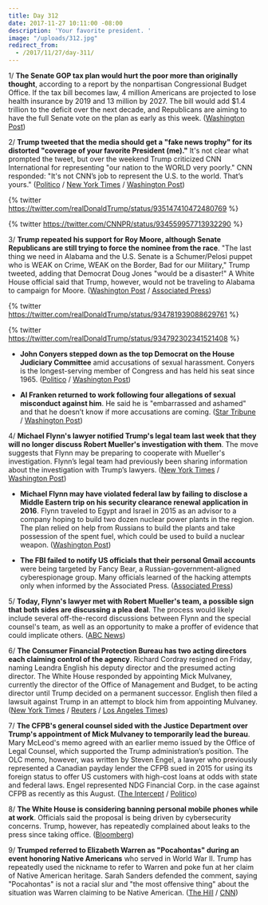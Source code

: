 ```yaml
---
title: Day 312
date: 2017-11-27 10:11:00 -08:00
description: 'Your favorite president. '
image: "/uploads/312.jpg"
redirect_from:
  - /2017/11/27/day-311/
---
```


1/ **The Senate GOP tax plan would hurt the poor more than originally thought**, according to a report by the nonpartisan Congressional Budget Office. If the tax bill becomes law, 4 million Americans are projected to lose health insurance by 2019 and 13 million by 2027. The bill would add $1.4 trillion to the deficit over the next decade, and Republicans are aiming to have the full Senate vote on the plan as early as this week. ([Washington Post](https://www.washingtonpost.com/news/wonk/wp/2017/11/26/senate-gop-tax-bill-hurts-the-poor-more-than-originally-thought-cbo-finds/))

2/ **Trump tweeted that the media should get a "fake news trophy" for its distorted "coverage of your favorite President (me)."** It's not clear what prompted the tweet, but over the weekend Trump criticized CNN International for representing "our nation to the WORLD very poorly." CNN responded: "It's not CNN’s job to represent the U.S. to the world. That’s yours." ([Politico](https://www.politico.com/story/2017/11/27/trump-fake-news-trophy-260551) / [New York Times](https://www.nytimes.com/2017/11/27/us/politics/trump-cnn-first-amendment.html) / [Washington Post](https://www.washingtonpost.com/news/post-politics/wp/2017/11/27/trump-attacks-media-in-his-first-post-thanksgiving-tweet/))

{% twitter https://twitter.com/realDonaldTrump/status/935147410472480769 %}

{% twitter https://twitter.com/CNNPR/status/934559957713932290 %}

3/ **Trump repeated his support for Roy Moore, although Senate Republicans are still trying to force the nominee from the race**. "The last thing we need in Alabama and the U.S. Senate is a Schumer/Pelosi puppet who is WEAK on Crime, WEAK on the Border, Bad for our Military," Trump tweeted, adding that Democrat Doug Jones "would be a disaster!" A White House official said that Trump, however, would not be traveling to Alabama to campaign for Moore. ([Washington Post](https://www.washingtonpost.com/news/powerpost/wp/2017/11/26/trump-continues-to-boost-roy-moores-senate-bid-as-other-republicans-keep-distance/) / [Associated Press](https://apnews.com/512b92cef04645d4a07c0895508f62b8))

{% twitter https://twitter.com/realDonaldTrump/status/934781939088629761 %}

{% twitter https://twitter.com/realDonaldTrump/status/934792302341521408 %}

* **John Conyers stepped down as the top Democrat on the House Judiciary Committee** amid accusations of sexual harassment. Conyers is the longest-serving member of Congress and has held his seat since 1965. ([Politico](https://www.politico.com/story/2017/11/26/conyers-stepping-down-from-post-as-ranking-democrat-on-judiciary-panel-259970) / [Washington Post](https://www.washingtonpost.com/news/powerpost/wp/2017/11/26/lawmakers-call-for-swift-consequences-in-harassment-cases-but-are-divided-over-calls-for-resignation/))

* **Al Franken returned to work following four allegations of sexual misconduct against him**. He said he is "embarrassed and ashamed" and that he doesn’t know if more accusations are coming. ([Star Tribune](http://www.startribune.com/ashamed-franken-says-he-ll-return-to-work-on-monday/460108233/) / [Washington Post](https://www.washingtonpost.com/news/morning-mix/wp/2017/11/27/al-franken-on-whether-he-will-face-more-groping-allegations-i-dont-know-i-cant-say/))

4/ **Michael Flynn's lawyer notified Trump's legal team last week that they will no longer discuss Robert Mueller's investigation with them**. The move suggests that Flynn may be preparing to cooperate with Mueller's investigation. Flynn’s legal team had previously been sharing information about the investigation with Trump’s lawyers. ([New York Times](https://www.nytimes.com/2017/11/23/us/politics/flynn-mueller-russia-trump.html) / [Washington Post](https://www.washingtonpost.com/politics/flynns-lawyer-shuts-down-communications-with-trumps-team-a-sign-he-may-be-cooperating-with-mueller-probe/2017/11/23/75de75ea-d09b-11e7-81bc-c55a220c8cbe_story.html))

* **Michael Flynn may have violated federal law by failing to disclose a Middle Eastern trip on his security clearance renewal application in 2016**. Flynn traveled to Egypt and Israel in 2015 as an advisor to a company hoping to build two dozen nuclear power plants in the region. The plan relied on help from Russians to build the plants and take possession of the spent fuel, which could be used to build a nuclear weapon. ([Washington Post](https://www.washingtonpost.com/politics/michael-flynns-role-in-middle-eastern-nuclear-project-could-compound-legal-issues/2017/11/26/51ce7ec8-ce18-11e7-81bc-c55a220c8cbe_story.html))

* **The FBI failed to notify US officials that their personal Gmail accounts** were being targeted by Fancy Bear, a Russian-government-aligned cyberespionage group. Many officials learned of the hacking attempts only when informed by the Associated Press. ([Associated Press](https://www.apnews.com/f1a5570b7ce04d39bab00ae3a9041460))

5/ **Today, Flynn's lawyer met with Robert Mueller's team, a possible sign that both sides are discussing a plea deal**. The process would likely include several off-the-record discussions between Flynn and the special counsel's team, as well as an opportunity to make a proffer of evidence that could implicate others. ([ABC News](http://abcnews.go.com/Politics/michael-flynns-lawyer-meets-members-special-counsels-team/story?id=51412187))

6/ **The Consumer Financial Protection Bureau has two acting directors each claiming control of the agency**. Richard Cordray resigned on Friday, naming Leandra English his deputy director and the presumed acting director. The White House responded by appointing Mick Mulvaney, currently the director of the Office of Management and Budget, to be acting director until Trump decided on a permanent successor. English then filed a lawsuit against Trump in an attempt to block him from appointing Mulvaney. ([New York Times](https://www.nytimes.com/2017/11/27/us/politics/cfpb-leandra-english-mulvaney.html?_r=0) / [Reuters](https://www.reuters.com/article/us-usa-trump-cfpb-memo/doughnuts-dueling-memos-factor-in-showdown-over-u-s-consumer-agency-idUSKBN1DR1UD) / [Los Angeles Times](http://www.latimes.com/business/la-fi-cfpb-director-suit-20171126-story.html))

7/ **The CFPB's general counsel sided with the Justice Department over Trump's appointment of Mick Mulvaney to temporarily lead the bureau**. Mary McLeod's memo agreed with an earlier memo issued by the Office of Legal Counsel, which supported the Trump administration’s position. The OLC memo, however, was written by Steven Engel, a lawyer who previously represented a Canadian payday lender the CFPB sued in 2015 for using its foreign status to offer US customers  with high-cost loans at odds with state and federal laws. Engel represented NDG Financial Corp. in the case against CFPB as recently as this August. ([The Intercept](https://theintercept.com/2017/11/27/white-house-memo-justifying-cfpb-takeover-was-written-by-payday-lender-attorney/) / [Politico](https://www.politico.com/story/2017/11/26/consumer-bureau-trump-english-cordray-260062))

8/ **The White House is considering banning personal mobile phones while at work**. Officials said the proposal is being driven by cybersecurity concerns. Trump, however, has repeatedly complained about leaks to the press since taking office. ([Bloomberg](https://www.bloomberg.com/news/articles/2017-11-27/white-house-is-said-to-weigh-personal-mobile-phone-ban-for-staff))

9/ **Trumped referred to Elizabeth Warren as "Pocahontas" during an event honoring Native Americans** who served in World War II. Trump has repeatedly used the nickname to refer to Warren and poke fun at her claim of Native American heritage. Sarah Sanders defended the comment, saying "Pocahontas" is not a racial slur and "the most offensive thing" about the situation was Warren claiming to be Native American. ([The Hill](http://thehill.com/homenews/administration/361990-trump-calls-warren-pocahontas-at-event-honoring-native-american) / [CNN](https://www.cnn.com/2017/11/27/politics/trump-pocahontas-navajo-code-talkers/index.html))